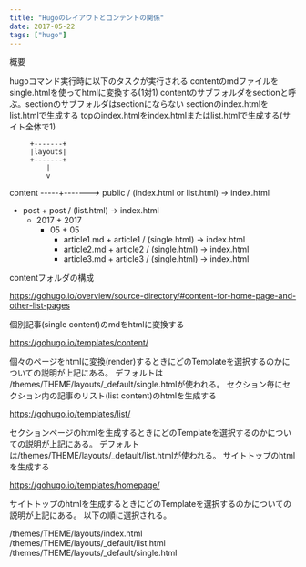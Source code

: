 ```yaml
---
title: "Hugoのレイアウトとコンテントの関係"
date: 2017-05-22
tags: ["hugo"]
---
```



概要

hugoコマンド実行時に以下のタスクが実行される
contentのmdファイルをsingle.htmlを使ってhtmlに変換する(1対1)
contentのサブフォルダをsectionと呼ぶ。sectionのサブフォルダはsectionにならない
sectionのindex.htmlをlist.htmlで生成する
topのindex.htmlをindex.htmlまたはlist.htmlで生成する(サイト全体で1)

         +-------+
         |layouts|
         +-------+
             |
             v
content -----+-------> public / (index.html or list.html) -> index.html
  + post                    + post / (list.html) -> index.html
    + 2017                    + 2017
      + 05                      + 05
        + article1.md             + article1 / (single.html) -> index.html
        + article2.md             + article2 / (single.html) -> index.html
        + article3.md             + article3 / (single.html) -> index.html

contentフォルダの構成

https://gohugo.io/overview/source-directory/#content-for-home-page-and-other-list-pages

個別記事(single content)のmdをhtmlに変換する

https://gohugo.io/templates/content/

個々のページをhtmlに変換(render)するときにどのTemplateを選択するのかについての説明が上記にある。
デフォルトは /themes/THEME/layouts/_default/single.htmlが使われる。
セクション毎にセクション内の記事のリスト(list content)のhtmlを生成する

https://gohugo.io/templates/list/

セクションページのhtmlを生成するときにどのTemplateを選択するのかについての説明が上記にある。
デフォルトは/themes/THEME/layouts/_default/list.htmlが使われる。
サイトトップのhtmlを生成する

https://gohugo.io/templates/homepage/

サイトトップのhtmlを生成するときにどのTemplateを選択するのかについての説明が上記にある。
以下の順に選択される。

/themes/THEME/layouts/index.html
/themes/THEME/layouts/_default/list.html
/themes/THEME/layouts/_default/single.html


